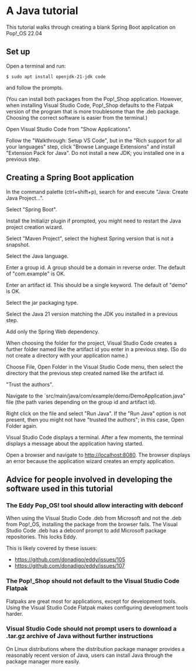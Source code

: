 # A Java tutorial

This tutorial walks through creating a blank Spring Boot application on Pop!_OS 22.04

## Set up

Open a terminal and run:

```
$ sudo apt install openjdk-21-jdk code
```

and follow the prompts.

(You can install both packages from the Pop!_Shop application.
However, when installing Visual Studio Code, Pop!_Shop defaults to the Flatpak version of the program that is more troublesome than the .deb package.
Choosing the correct software is easier from the terminal.)

Open Visual Studio Code from "Show Applications".

Follow the "Walkthrough: Setup VS Code", but in the "Rich support for all your languages" step, click "Browse Language Extensions" and install "Extension Pack for Java".
Do not install a new JDK; you installed one in a previous step.

## Creating a Spring Boot application

In the command palette (ctrl+shift+p), search for and execute "Java: Create Java Project...".

Select "Spring Boot".

Install the Initializr plugin if prompted, you might need to restart the Java project creation wizard.

Select "Maven Project", select the highest Spring version that is not a snapshot.

Select the Java language.

Enter a group id. A group should be a domain in reverse order. The default of "com.example" is OK.

Enter an artifact id. This should be a single keyword. The default of "demo" is OK.

Select the jar packaging type.

Select the Java 21 version matching the JDK you installed in a previous step.

Add only the Spring Web dependency.

When choosing the folder for the project, Visual Studio Code creates a further folder named like the artifact id you enter in a previous step.
(So do not create a directory with your application name.)

Choose File, Open Folder in the Visual Studio Code menu, then select the directory that the previous step created named like the artifact id.

"Trust the authors".

Navigate to the `src/main/java/com/example/demo/DemoApplication.java" file (the path varies depending on the group id and artifact id).

Right click on the file and select "Run Java".
If the "Run Java" option is not present, then you might not have "trusted the authors"; in this case, Open Folder again.

Visual Studio Code displays a terminal.
After a few moments, the terminal displays a message about the application having started.

Open a browser and navigate to <http://localhost:8080>.
The browser displays an error because the application wizard creates an empty application.

## Advice for people involved in developing the software used in this tutorial

### The Eddy Pop_OS! tool should allow interacting with debconf

When using the Visual Studio Code .deb from Microsoft and not the .deb from Pop!_OS, installing the package from the browser fails.
The Visual Studio Code .deb has a debconf prompt to add Microsoft package repositories.
This locks Eddy.

This is likely covered by these issues:

* https://github.com/donadigo/eddy/issues/105
* https://github.com/donadigo/eddy/issues/107

### The Pop!_Shop should not default to the Visual Studio Code Flatpak

Flatpaks are great most for applications, except for development tools.
Using the Visual Studio Code Flatpak makes configuring development tools harder.

### Visual Studio Code should not prompt users to download a .tar.gz archive of Java without further instructions

On Linux distributions where the distribution package manager provides a reasonably recent version of Java, users can install Java through the package manager more easily.
